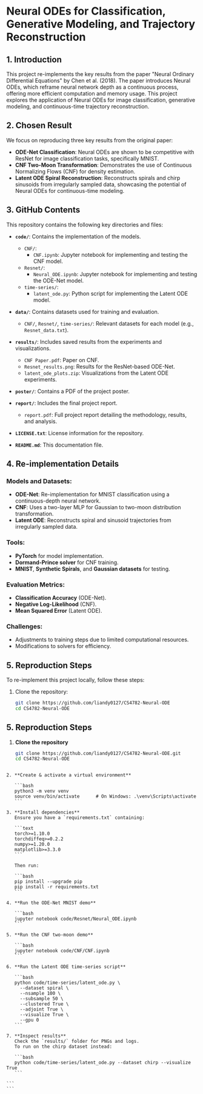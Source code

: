 # Neural ODEs for Classification, Generative Modeling, and Trajectory Reconstruction

## 1. Introduction
This project re-implements the key results from the paper "Neural Ordinary Differential Equations" by Chen et al. (2018). The paper introduces Neural ODEs, which reframe neural network depth as a continuous process, offering more efficient computation and memory usage. This project explores the application of Neural ODEs for image classification, generative modeling, and continuous-time trajectory reconstruction.

## 2. Chosen Result
We focus on reproducing three key results from the original paper:
- **ODE-Net Classification**: Neural ODEs are shown to be competitive with ResNet for image classification tasks, specifically MNIST.
- **CNF Two-Moon Transformation**: Demonstrates the use of Continuous Normalizing Flows (CNF) for density estimation.
- **Latent ODE Spiral Reconstruction**: Reconstructs spirals and chirp sinusoids from irregularly sampled data, showcasing the potential of Neural ODEs for continuous-time modeling.

## 3. GitHub Contents
This repository contains the following key directories and files:

- **`code/`**: Contains the implementation of the models.
  - `CNF/`:
    - `CNF.ipynb`: Jupyter notebook for implementing and testing the CNF model.
  - `Resnet/`:
    - `Neural_ODE.ipynb`: Jupyter notebook for implementing and testing the ODE-Net model.
  - `time-series/`:
    - `latent_ode.py`: Python script for implementing the Latent ODE model.

- **`data/`**: Contains datasets used for training and evaluation.
  - `CNF/`, `Resnet/`, `time-series/`: Relevant datasets for each model (e.g., `Resnet_data.txt`).
  
- **`results/`**: Includes saved results from the experiments and visualizations.
  - `CNF Paper.pdf`: Paper on CNF.
  - `Resnet_results.png`: Results for the ResNet-based ODE-Net.
  - `latent_ode_plots.zip`: Visualizations from the Latent ODE experiments.

- **`poster/`**: Contains a PDF of the project poster.

- **`report/`**: Includes the final project report.
  - `report.pdf`: Full project report detailing the methodology, results, and analysis.

- **`LICENSE.txt`**: License information for the repository.

- **`README.md`**: This documentation file.

## 4. Re-implementation Details
### Models and Datasets:
- **ODE-Net**: Re-implementation for MNIST classification using a continuous-depth neural network.
- **CNF**: Uses a two-layer MLP for Gaussian to two-moon distribution transformation.
- **Latent ODE**: Reconstructs spiral and sinusoid trajectories from irregularly sampled data.

### Tools:
- **PyTorch** for model implementation.
- **Dormand-Prince solver** for CNF training.
- **MNIST**, **Synthetic Spirals**, and **Gaussian datasets** for testing.

### Evaluation Metrics:
- **Classification Accuracy** (ODE-Net).
- **Negative Log-Likelihood** (CNF).
- **Mean Squared Error** (Latent ODE).

### Challenges:
- Adjustments to training steps due to limited computational resources.
- Modifications to solvers for efficiency.

## 5. Reproduction Steps
To re-implement this project locally, follow these steps:
1. Clone the repository:
   ```bash
   git clone https://github.com/liandy0127/CS4782-Neural-ODE
   cd CS4782-Neural-ODE


## 5. Reproduction Steps

1. **Clone the repository**  
   ```bash
   git clone https://github.com/liandy0127/CS4782-Neural-ODE.git
   cd CS4782-Neural-ODE
````

2. **Create & activate a virtual environment**

   ```bash
   python3 -m venv venv
   source venv/bin/activate      # On Windows: .\venv\Scripts\activate
   ```

3. **Install dependencies**
   Ensure you have a `requirements.txt` containing:

   ```text
   torch>=1.10.0
   torchdiffeq>=0.2.2
   numpy>=1.20.0
   matplotlib>=3.3.0
   ```

   Then run:

   ```bash
   pip install --upgrade pip
   pip install -r requirements.txt
   ```

4. **Run the ODE‑Net MNIST demo**

   ```bash
   jupyter notebook code/Resnet/Neural_ODE.ipynb
   ```

5. **Run the CNF two‑moon demo**

   ```bash
   jupyter notebook code/CNF/CNF.ipynb
   ```

6. **Run the Latent ODE time‑series script**

   ```bash
   python code/time-series/latent_ode.py \
     --dataset spiral \
     --nsample 100 \
     --subsample 50 \
     --clustered True \
     --adjoint True \
     --visualize True \
     --gpu 0
   ```

7. **Inspect results**
   Check the `results/` folder for PNGs and logs.
   To run on the chirp dataset instead:

   ```bash
   python code/time-series/latent_ode.py --dataset chirp --visualize True
   ```

```
```

